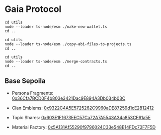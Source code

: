# Gaia Protocol

```
cd utils
node --loader ts-node/esm ./make-new-wallet.ts
cd ..
```

```
cd utils
node --loader ts-node/esm ./copy-abi-files-to-projects.ts
cd ..
```

```
cd utils
node --loader ts-node/esm ./merge-contracts.ts
cd ..
```

## Base Sepoila

- Persona Fragments:
  [0x36Cfa7BCD0F4b803e3421Dac9E894A3Db034b03C](https://sepolia.basescan.org/address/0x36Cfa7BCD0F4b803e3421Dac9E894A3Db034b03C)

- Clan Emblems:
  [0x9322C4A5E5725262C9960aDE87259d1cE2812412](https://sepolia.basescan.org/address/0x9322C4A5E5725262C9960aDE87259d1cE2812412)

- Topic Shares:
  [0x603E1F1673EEC57Ca72A7A5543A34a853CF61a5E](https://sepolia.basescan.org/address/0x603E1F1673EEC57Ca72A7A5543A34a853CF61a5E)

- Material Factory:
  [0x5A131Af55290f9796024C33e548E14FDc73F7F5D](https://sepolia.basescan.org/address/0x5A131Af55290f9796024C33e548E14FDc73F7F5D)

